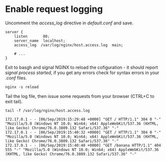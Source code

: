 # Enable request logging

Uncomment the _access_log_ directive in _default.conf_ and save.

```Nginx
server {
    listen       80;
    server_name  localhost;
    access_log  /var/log/nginx/host.access.log  main;
    
    # ...
}
```

Exit to basgh and signal NGINX to reload the cofiguration - it should report _signal process started_, if you get any errors check for syntax errors in your _.conf_ files.

```
nginx -s reload
```

Tail the log file, then issue some requests from your browser (CTRL+C to exit tail).

```
tail -f /var/log/nginx/host.access.log
```

```
172.17.0.1 - - [06/Sep/2019:15:29:48 +0000] "GET / HTTP/1.1" 304 0 "-" "Mozilla/5.0 (Windows NT 10.0; Win64; x64) AppleWebKit/537.36 (KHTML, like Gecko) Chrome/76.0.3809.132 Safari/537.36" "-"
172.17.0.1 - - [06/Sep/2019:15:40:32 +0000] "GET / HTTP/1.1" 304 0 "-" "Mozilla/5.0 (Windows NT 10.0; Win64; x64) AppleWebKit/537.36 (KHTML, like Gecko) Chrome/76.0.3809.132 Safari/537.36" "-"
172.17.0.1 - - [06/Sep/2019:15:40:40 +0000] "GET /banana HTTP/1.1" 404 555 "-" "Mozilla/5.0 (Windows NT 10.0; Win64; x64) AppleWebKit/537.36 (KHTML, like Gecko) Chrome/76.0.3809.132 Safari/537.36" "-"
